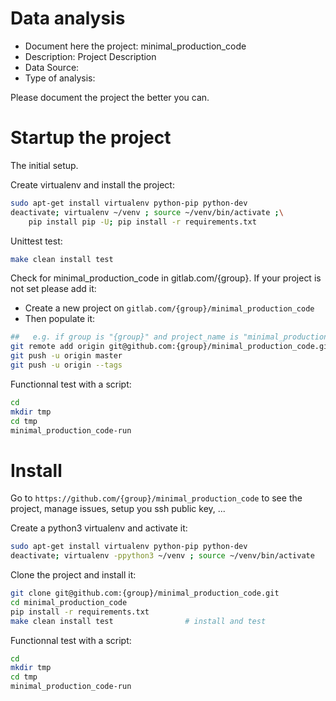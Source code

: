 # Data analysis
- Document here the project: minimal_production_code
- Description: Project Description
- Data Source:
- Type of analysis:

Please document the project the better you can.

# Startup the project

The initial setup.

Create virtualenv and install the project:
```bash
sudo apt-get install virtualenv python-pip python-dev
deactivate; virtualenv ~/venv ; source ~/venv/bin/activate ;\
    pip install pip -U; pip install -r requirements.txt
```

Unittest test:
```bash
make clean install test
```

Check for minimal_production_code in gitlab.com/{group}.
If your project is not set please add it:

- Create a new project on `gitlab.com/{group}/minimal_production_code`
- Then populate it:

```bash
##   e.g. if group is "{group}" and project_name is "minimal_production_code"
git remote add origin git@github.com:{group}/minimal_production_code.git
git push -u origin master
git push -u origin --tags
```

Functionnal test with a script:

```bash
cd
mkdir tmp
cd tmp
minimal_production_code-run
```

# Install

Go to `https://github.com/{group}/minimal_production_code` to see the project, manage issues,
setup you ssh public key, ...

Create a python3 virtualenv and activate it:

```bash
sudo apt-get install virtualenv python-pip python-dev
deactivate; virtualenv -ppython3 ~/venv ; source ~/venv/bin/activate
```

Clone the project and install it:

```bash
git clone git@github.com:{group}/minimal_production_code.git
cd minimal_production_code
pip install -r requirements.txt
make clean install test                # install and test
```
Functionnal test with a script:

```bash
cd
mkdir tmp
cd tmp
minimal_production_code-run
```
